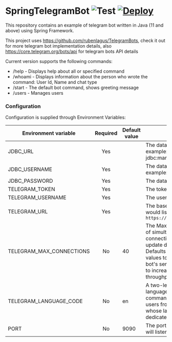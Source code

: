 # SpringTelegramBot ![Test](https://github.com/UnAfraid/SpringTelegramBot/workflows/Test/badge.svg) [![Deploy](https://www.herokucdn.com/deploy/button.svg)](https://heroku.com/deploy?template=https://github.com/UnAfraid/SpringTelegramBot)

This repository contains an example of telegram bot written in Java (11 and above) using Spring Framework.

This project uses https://github.com/rubenlagus/TelegramBots, check it out for more telegram bot implementation details,
also https://core.telegram.org/bots/api for telegram bots API details

Current version supports the following commands:

* /help - Displays help about all or specified command
* /whoami - Displays information about the person who wrote the command: User Id, Name and chat type
* /start - The default bot command, shows greeting message
* /users - Manages users

### Configuration

Configuration is supplied through Environment Variables:

| Environment variable         | Required     | Default value     | Description                                                                                                                                                                                                                            |
|------------------------------|:------------:|-------------------|--------------------------------------------------------------------------------                                                                                                                                                        |
| JDBC_URL                     |    Yes       |                   | The database url in jdbc format example: jdbc:mariadb://localhost/my_bot                                                                                                                                                               |
| JDBC_USERNAME                |    Yes       |                   | The database username example: my_bot                                                                                                                                                                                                  |
| JDBC_PASSWORD                |    Yes       |                   | The database password                                                                                                                                                                                                                  |
| TELEGRAM_TOKEN               |    Yes       |                   | The token from [@BotFather](https://t.me/BotFather)                                                                                                                                                                                    |
| TELEGRAM_USERNAME            |    Yes       |                   | The username from [@BotFather](https://t.me/BotFather)                                                                                                                                                                                 |
| TELEGRAM_URL                 |    Yes       |                   | The base url on which your bot would listen example: `https://mybot.example.com`                                                                                                                                                       |
| TELEGRAM_MAX_CONNECTIONS     |    No        | 40                | The Maximum allowed number of simultaneous HTTPS connections to the webhook for update delivery, 1-100. Defaults to 40. Use lower values to limit the load on your bot's server, and higher values to increase your bot's throughput   |
| TELEGRAM_LANGUAGE_CODE       |    No        | en                | A two-letter ISO 639-1 language code. If empty, commands will be applied to all users from the given scope, for whose language there are no dedicated commands                                                                         |
| PORT                         |    No        | 9090              | The port on which web server will listen for incoming requests                                                                                                                                                                         |
